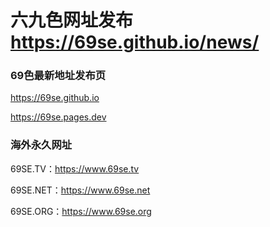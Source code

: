 # 六九色网址发布 <https://69se.github.io/news/>

### 69色最新地址发布页
<https://69se.github.io>

<https://69se.pages.dev>

### 海外永久网址
69SE.TV：<https://www.69se.tv>

69SE.NET：<https://www.69se.net>

69SE.ORG：<https://www.69se.org>
